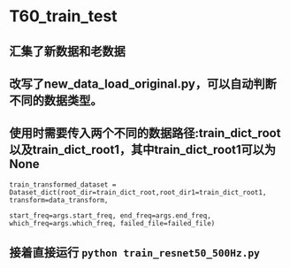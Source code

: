 # T60_train_test
## 汇集了新数据和老数据
## 改写了new_data_load_original.py，可以自动判断不同的数据类型。
## 使用时需要传入两个不同的数据路径:train_dict_root以及train_dict_root1，其中train_dict_root1可以为None
```
train_transformed_dataset = Dataset_dict(root_dir=train_dict_root,root_dir1=train_dict_root1, transform=data_transform,
                                             start_freq=args.start_freq, end_freq=args.end_freq, which_freq=args.which_freq, failed_file=failed_file)

```
## 接着直接运行 `python train_resnet50_500Hz.py`
